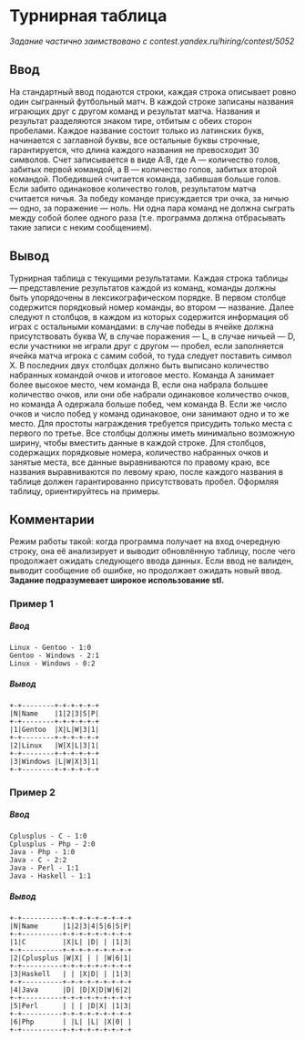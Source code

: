 # Турнирная таблица

*Задание частично заимствовано с contest.yandex.ru/hiring/contest/5052*

## Ввод
На стандартный ввод подаются строки, каждая строка описывает ровно один сыгранный футбольный матч. 
В каждой строке записаны названия играющих друг с другом команд и результат матча. 
Названия и результат разделяются знаком тире, отбитым с обеих сторон пробелами. 
Каждое название состоит только из латинских букв, начинается с заглавной буквы, 
все остальные буквы строчные, гарантируется, что длина каждого названия не превосходит 
30 символов. Счет записывается в виде A:B, где A — количество голов, забитых первой командой, 
а B — количество голов, забитых второй командой. 
Победившей считается команда, забившая больше голов. Если забито одинаковое количество голов, 
результатом матча считается ничья. За победу команде присуждается три очка, за ничью — одно, 
за поражение — ноль. Ни одна пара команд не должна сыграть между собой более одного раза 
(т.е. программа должна отбрасывать такие записи с неким сообщением).

## Вывод
Турнирная таблица с текущими результатами.
Каждая строка таблицы — представление результатов каждой из команд, 
команды должны быть упорядочены в лексикографическом порядке. 
В первом столбце содержится порядковый номер команды, во втором — название. 
Далее следуют n столбцов, в каждом из которых содержится информация об играх с остальными командами: 
в случае победы в ячейке должна присутствовать буква W, в случае поражения — L, в случае ничьей — D, 
если участники не играли друг с другом — пробел, если заполняется ячейка матча игрока с самим собой, 
то туда следует поставить символ X.
В последних двух столбцах должно быть выписано количество набранных командой очков и итоговое место. 
Команда A занимает более высокое место, чем команда B, если она набрала большее количество очков, 
или они обе набрали одинаковое количество очков, но команда A одержала больше побед, чем команда B. 
Если же число очков и число побед у команд одинаковое, они занимают одно и то же место. 
Для простоты награждения требуется присудить только места с первого по третье.
Все столбцы должны иметь минимально возможную ширину, чтобы вместить данные в каждой строке. 
Для столбцов, содержащих порядковые номера, количество набранных очков и занятые места, 
все данные выравниваются по правому краю, все названия выравниваются по левому краю, 
после каждого названия в таблице должен гарантированно присутствовать пробел.
Оформляя таблицу, ориентируйтесь на примеры.

## Комментарии
Режим работы такой: когда программа получает на вход очередную строку, она её анализирует 
и выводит обновлённую таблицу, после чего продолжает ожидать следующего ввода данных. 
Если ввод не валиден, выводит сообщение об ошибке, но продолжает ожидать новый ввод.
**Задание подразумевает широкое использование stl.**

### Пример 1
##### Ввод
```
Linux - Gentoo - 1:0
Gentoo - Windows - 2:1
Linux - Windows - 0:2
```
##### Вывод
```
+-+--------+-+-+-+-+-+
|N|Name    |1|2|3|S|P|
+-+--------+-+-+-+-+-+
|1|Gentoo  |X|L|W|3|1|
+-+--------+-+-+-+-+-+
|2|Linux   |W|X|L|3|1|
+-+--------+-+-+-+-+-+
|3|Windows |L|W|X|3|1|
+-+--------+-+-+-+-+-+
```
### Пример 2
##### Ввод
```
Cplusplus - C - 1:0
Cplusplus - Php - 2:0
Java - Php - 1:0
Java - C - 2:2
Java - Perl - 1:1
Java - Haskell - 1:1
```
##### Вывод
```
+-+----------+-+-+-+-+-+-+-+-+
|N|Name      |1|2|3|4|5|6|S|P|
+-+----------+-+-+-+-+-+-+-+-+
|1|C         |X|L| |D| | |1|3|
+-+----------+-+-+-+-+-+-+-+-+
|2|Cplusplus |W|X| | | |W|6|1|
+-+----------+-+-+-+-+-+-+-+-+
|3|Haskell   | | |X|D| | |1|3|
+-+----------+-+-+-+-+-+-+-+-+
|4|Java      |D| |D|X|D|W|6|2|
+-+----------+-+-+-+-+-+-+-+-+
|5|Perl      | | | |D|X| |1|3|
+-+----------+-+-+-+-+-+-+-+-+
|6|Php       | |L| |L| |X|0| |
+-+----------+-+-+-+-+-+-+-+-+
```